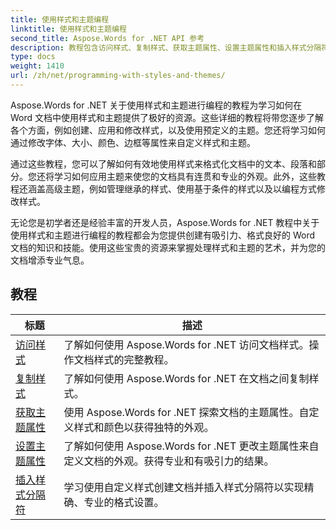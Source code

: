 ```yaml
---
title: 使用样式和主题编程
linktitle: 使用样式和主题编程
second_title: Aspose.Words for .NET API 参考
description: 教程包含访问样式、复制样式、获取主题属性、设置主题属性和插入样式分隔符
type: docs
weight: 1410
url: /zh/net/programming-with-styles-and-themes/
---
```

Aspose.Words for .NET 关于使用样式和主题进行编程的教程为学习如何在 Word 文档中使用样式和主题提供了极好的资源。这些详细的教程将带您逐步了解各个方面，例如创建、应用和修改样式，以及使用预定义的主题。您还将学习如何通过修改字体、大小、颜色、边框等属性来自定义样式和主题。

通过这些教程，您可以了解如何有效地使用样式来格式化文档中的文本、段落和部分。您还将学习如何应用主题来使您的文档具有连贯和专业的外观。此外，这些教程还涵盖高级主题，例如管理继承的样式、使用基于条件的样式以及以编程方式修改样式。

无论您是初学者还是经验丰富的开发人员，Aspose.Words for .NET 教程中关于使用样式和主题进行编程的教程都会为您提供创建有吸引力、格式良好的 Word 文档的知识和技能。使用这些宝贵的资源来掌握处理样式和主题的艺术，并为您的文档增添专业气息。

 ## 教程
| 标题 | 描述 |
| --- | --- |
| [访问样式](./access-styles/) | 了解如何使用 Aspose.Words for .NET 访问文档样式。操作文档样式的完整教程。 |
| [复制样式](./copy-styles/) | 了解如何使用 Aspose.Words for .NET 在文档之间复制样式。 |
| [获取主题属性](./get-theme-properties/) | 使用 Aspose.Words for .NET 探索文档的主题属性。自定义样式和颜色以获得独特的外观。 |
| [设置主题属性](./set-theme-properties/) | 了解如何使用 Aspose.Words for .NET 更改主题属性来自定义文档的外观。获得专业和有吸引力的结果。 |
| [插入样式分隔符](./insert-style-separator/) | 学习使用自定义样式创建文档并插入样式分隔符以实现精确、专业的格式设置。 |